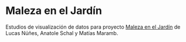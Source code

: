 # Maleza en el Jardín
Estudios de visualización de datos para proyecto [Maleza en el Jardín](http://ccesantiago.cl/evento/maleza-en-el-jardin/) de Lucas Núñes, Anatole Schal y Matías Maramb.